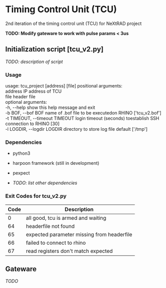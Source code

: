 # Timing Control Unit (TCU)

2nd iteration of the timing control unit (TCU) for NeXtRAD project

**TODO: Modify gateware to work with pulse params < 3us**

## Initialization script [tcu_v2.py]

*TODO: description of script*

### Usage
usage: tcu_project [address] [file]
positional arguments:  
    address     IP address of TCU  
    file        header file  
optional arguments:  
    -h, --help      show this help message and exit  
    -b BOF, --bof BOF       name of .bof file to be executedon RHINO ['tcu_v2.bof']  
    -t TIMEOUT, --timeout       TIMEOUT login timeout (seconds) toestablish SSH connection to RHINO [30]  
    -l LOGDIR, --logdir     LOGDIR directory to store log file default ['/tmp']  

### Dependencies

*   python3
*   harpoon framework (still in development)
*   pexpect

*   *TODO: list other dependencies*

### Exit Codes for tcu_v2.py
| Code | Description |
| ------ | ------ |
| 0 | all good, tcu is armed and waiting |
| 64 | headerfile not found |
| 65 | expected parameter missing from headerfile |
| 66 | failed to connect to rhino |
| 67 | read registers don't match expected |

## Gateware

*TODO*
